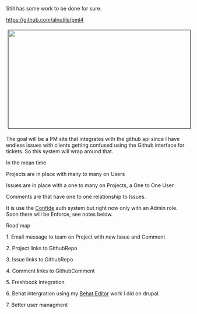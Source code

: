 <p>Still has some work to be done for sure.&nbsp;</p>

<p><a href="https://github.com/alnutile/pml4" target="_blank">https://github.com/alnutile/pml4</a></p>

<p><img alt="" src="https://photos-1.dropbox.com/t/0/AAA4lWC850wd95jWn1-EynEI5Q46dVP2DESbLQTqMO0PEQ/12/54803135/png/2048x1536/3/1391407200/0/2/Screenshot%202014-02-02%2023.00.10.png/1j3TfBbkROJPsr773gyeXy1mLsVzHnoQxuW-V_07cdM" style="width: 500px; height: 269px; border-width: 1px; border-style: solid; margin: 5px;" /></p>

<p>The goal will be a PM site that integrates with the github api since I have endless issues with clients getting confused using the Github interface for tickets. So this system will wrap around that.</p>

<p>In the mean time</p>

<p>Projects are&nbsp;in place with many to many on Users</p>

<p>Issues are&nbsp;in place with a one to many on Projects, a One to One User</p>

<p>Comments are that have one to one relationship to Issues.</p>

<p>It is use the <a href="https://github.com/Zizaco/confide" target="_blank">Confide</a> auth system but right now only with an Admin role. Soon there will be Enforce, see notes below.</p>

<p>Road map</p>

<p>1. Email message to team on Project with new Issue and Comment</p>

<p>2. Project links to GithubRepo</p>

<p>3. Issue links to GithubRepo</p>

<p>4. Comment links to GithubComment&nbsp;</p>

<p>5. Freshbook integration</p>

<p>6. Behat&nbsp;intergration&nbsp;using my <a href="https://github.com/alnutile/behat_editor" target="_blank">Behat Editor</a> work I did on drupal.</p>

<p>7. Better user managment</p>

<p>&nbsp;</p>
